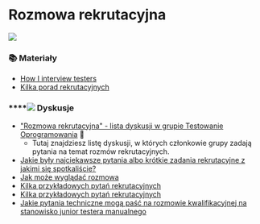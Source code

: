 # Rozmowa rekrutacyjna

![](../.gitbook/assets/aaeaaqaaaaaaaaalaaaajdawyzq0mgq1ltvlogytndkyyi1imjiwltewotixndjkndu0na.jpg)

### 📚 Materiały

* [How I interview testers](https://www.linkedin.com/pulse/how-i-interview-testers-dan-ashby) 
* [Kilka porad rekrutacyjnych](https://arturzwolinski.gitbooks.io/software-tester-interview/content/)

### \*\*\*\*![](../.gitbook/assets/icons8-facebook-50%20%289%29.png) **Dyskusje**

* ["Rozmowa rekrutacyjna" - lista dyskusji w grupie Testowanie Oprogramowania](https://www.facebook.com/groups/141683635854223/post_tags/?post_tag_id=1769805609708676) 🏤
  * Tutaj znajdziesz listę dyskusji, w których członkowie grupy zadają pytania na temat rozmów rekrutacyjnych.
* [Jakie były najciekawsze pytania albo krótkie zadania rekrutacyjne z jakimi się spotkaliście?](https://www.facebook.com/groups/TestowanieOprogramowania/permalink/1021871111168800/) 
* [Jak może wyglądać rozmowa](https://www.facebook.com/groups/TestowanieOprogramowania/permalink/1042626019093309/) 
* [Kilka przykładowych pytań rekrutacyjnych](https://www.facebook.com/groups/TestowanieOprogramowania/permalink/1296258673730041/) 
* [Kilka przykładowych pytań rekrutacyjnych](https://www.facebook.com/groups/TestowanieOprogramowania/permalink/1105074382848472/) 
* [Jakie pytania techniczne mogą paść na rozmowie kwalifikacyjnej na stanowisko junior testera manualnego](https://www.facebook.com/groups/TestowanieOprogramowania/permalink/1769794973043073/) 

